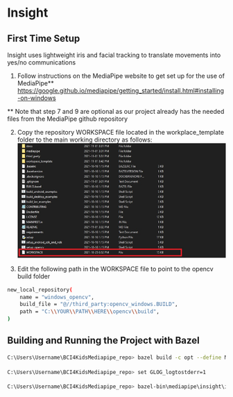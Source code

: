 # Insight

## First Time Setup

Insight uses lightweight iris and facial tracking to translate movements into yes/no communications

1. Follow instructions on the MediaPipe website to get set up for the use of MediaPipe** https://google.github.io/mediapipe/getting_started/install.html#installing-on-windows

** Note that step 7 and 9 are optional as our project already has the needed files from the MediaPipe github repository

2. Copy the repository WORKSPACE file located in the workplace_template folder to the main working directory as follows: 
![Alt text](msc/read_me_workspace.jpg?raw=true "Title")

3. Edit the following path in the WORKSPACE file to point to the opencv build folder

```bash
new_local_repository(
    name = "windows_opencv",
    build_file = "@//third_party:opencv_windows.BUILD",
    path = "C:\\YOUR\\PATH\\HERE\\opencv\\build",
)
```

## Building and Running the Project with Bazel

```bash 
C:\Users\Username\BCI4KidsMediapipe_repo> bazel build -c opt --define MEDIAPIPE_DISABLE_GPU=1 mediapipe/insight/insight_mediapipe/face_mesh:face_mesh_cpu

C:\Users\Username\BCI4KidsMediapipe_repo> set GLOG_logtostderr=1

C:\Users\Username\BCI4KidsMediapipe_repo> bazel-bin\mediapipe\insight\insight_mediapipe\face_mesh\face_mesh_cpu --calculator_graph_config_file=mediapipe\graphs\face_mesh\face_mesh_desktop_live.pbtxt
```

